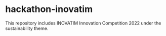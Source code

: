# hackathon-inovatim
This repository includes INOVATIM Innovation Competition 2022 under the sustainability theme.
